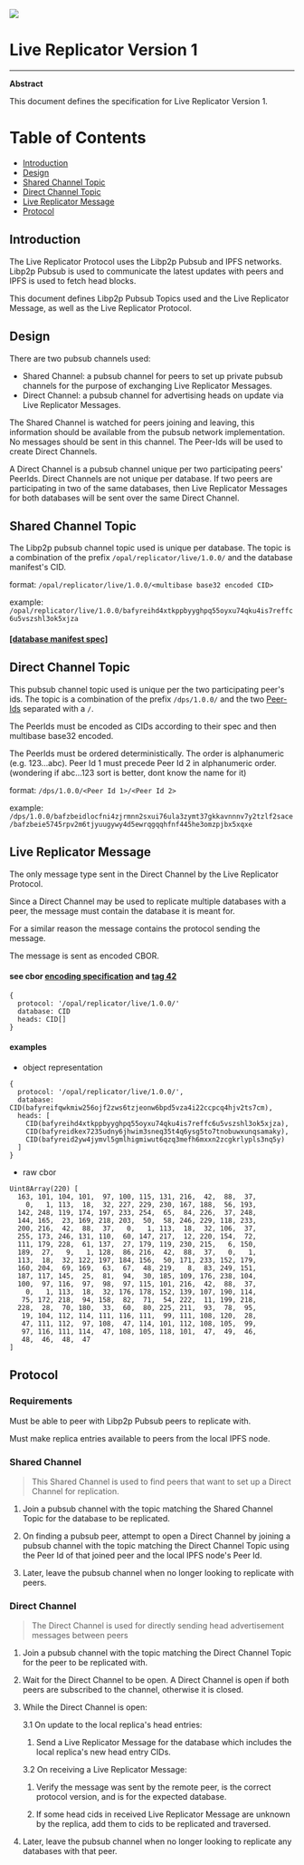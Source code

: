 ![](https://img.shields.io/badge/status-wip-orange.svg?style=flat-square)

# Live Replicator Version 1

-----

**Abstract**

This document defines the specification for Live Replicator Version 1.

# Table of Contents

- [Introduction](#introduction)
- [Design](#design)
- [Shared Channel Topic](#shared-channel-topic)
- [Direct Channel Topic](#direct-channel-topic)
- [Live Replicator Message](#live-replicator-message)
- [Protocol](#protocol)

## Introduction

The Live Replicator Protocol uses the Libp2p Pubsub and IPFS networks. Libp2p Pubsub is used to communicate the latest updates with peers and IPFS is used to fetch head blocks.


This document defines Libp2p Pubsub Topics used and the Live Replicator Message, as well as the Live Replicator Protocol.

## Design

There are two pubsub channels used:

  - Shared Channel: a pubsub channel for peers to set up private pubsub channels for the purpose of exchanging Live Replicator Messages.
  - Direct Channel: a pubsub channel for advertising heads on update via Live Replicator Messages.

The Shared Channel is watched for peers joining and leaving, this information should be available from the pubsub network implementation. No messages should be sent in this channel. The Peer-Ids will be used to create Direct Channels.

A Direct Channel is a pubsub channel unique per two participating peers' PeerIds. Direct Channels are not unique per database. If two peers are participating in two of the same databases, then Live Replicator Messages for both databases will be sent over the same Direct Channel.

## Shared Channel Topic

The Libp2p pubsub channel topic used is unique per database.
The topic is a combination of the prefix `/opal/replicator/live/1.0.0/` and the database manifest's CID.

format: `/opal/replicator/live/1.0.0/<multibase base32 encoded CID>`

example: `/opal/replicator/live/1.0.0/bafyreihd4xtkppbyyghpq55oyxu74qku4is7reffc6u5vszshl3ok5xjza`

#### [[database manifest spec]](./../../manifest/1.md)

## Direct Channel Topic

This pubsub channel topic used is unique per the two participating peer's ids. The topic is a combination of the prefix `/dps/1.0.0/` and the two [Peer-Ids](https://github.com/libp2p/specs/blob/master/peer-ids/peer-ids.md#peer-ids) separated with a `/`.

The PeerIds must be encoded as CIDs according to their spec and then multibase base32 encoded.

The PeerIds must be ordered deterministically. The order is alphanumeric (e.g. 123...abc). Peer Id 1 must precede Peer Id 2 in alphanumeric order.
(wondering if abc...123 sort is better, dont know the name for it)

format: `/dps/1.0.0/<Peer Id 1>/<Peer Id 2>`

example: `/dps/1.0.0/bafzbeidlocfni4zjrmnn2sxui76ula3zymt37gkkavnnnv7y2tzlf2sace/bafzbeie5745rpv2m6tjyuugywy4d5ewrqgqqhfnf445he3omzpjbx5xqxe`

## Live Replicator Message

The only message type sent in the Direct Channel by the Live Replicator Protocol.

Since a Direct Channel may be used to replicate multiple databases with a peer, the message must contain the database it is meant for.

For a similar reason the message contains the protocol sending the message.

The message is sent as encoded CBOR.

#### see cbor [encoding specification](https://www.rfc-editor.org/rfc/rfc8949.html#name-specification-of-the-cbor-e) and [tag 42](https://github.com/ipld/cid-cbor/)

```
{
  protocol: '/opal/replicator/live/1.0.0/'
  database: CID
  heads: CID[]
}
```

#### examples

  - object representation
```
{
  protocol: '/opal/replicator/live/1.0.0/',
  database: CID(bafyreifqwkmiw256ojf2zws6tzjeonw6bpd5vza4i22ccpcq4hjv2ts7cm),
  heads: [
    CID(bafyreihd4xtkppbyyghpq55oyxu74qku4is7reffc6u5vszshl3ok5xjza),
    CID(bafyreidkex7235udny6jhwim3sneq35t4q6ysg5to7tnobuwxunqsamaky),
    CID(bafyreid2yw4jymvl5gmlhigmiwut6qzq3mefh6mxxn2zcgkrlypls3nq5y)
  ]
}
```

  - raw cbor
```
Uint8Array(220) [
  163, 101, 104, 101,  97, 100, 115, 131, 216,  42,  88,  37,
    0,   1, 113,  18,  32, 227, 229, 230, 167, 188,  56, 193,
  142, 248, 119, 174, 197, 233, 254,  65,  84, 226,  37, 248,
  144, 165,  23, 169, 218, 203,  50,  58, 246, 229, 118, 233,
  200, 216,  42,  88,  37,   0,   1, 113,  18,  32, 106,  37,
  255, 173, 246, 131, 110,  60, 147, 217,  12, 220, 154,  72,
  111, 179, 228,  61, 137,  27, 179, 119, 230, 215,   6, 150,
  189,  27,   9,   1, 128,  86, 216,  42,  88,  37,   0,   1,
  113,  18,  32, 122, 197, 184, 156,  50, 171, 233, 152, 179,
  160, 204,  69, 169,  63,  67,  48, 219,   8,  83, 249, 151,
  187, 117, 145,  25,  81,  94,  30, 185, 109, 176, 238, 104,
  100,  97, 116,  97,  98,  97, 115, 101, 216,  42,  88,  37,
    0,   1, 113,  18,  32, 176, 178, 152, 139, 107, 190, 114,
   75, 172, 218,  94, 158,  82,  71,  54, 222,  11, 199, 218,
  228,  28,  70, 180,  33,  60,  80, 225, 211,  93,  78,  95,
   19, 104, 112, 114, 111, 116, 111,  99, 111, 108, 120,  28,
   47, 111, 112,  97, 108,  47, 114, 101, 112, 108, 105,  99,
   97, 116, 111, 114,  47, 108, 105, 118, 101,  47,  49,  46,
   48,  46,  48,  47
]
```

## Protocol

### Requirements

Must be able to peer with Libp2p Pubsub peers to replicate with.

Must make replica entries available to peers from the local IPFS node.

### Shared Channel

> This Shared Channel is used to find peers that want to set up a Direct Channel for replication.

1. Join a pubsub channel with the topic matching the Shared Channel Topic for the database to be replicated.

2. On finding a pubsub peer, attempt to open a Direct Channel by joining a pubsub channel with the topic matching the Direct Channel Topic using the Peer Id of that joined peer and the local IPFS node's Peer Id.

3. Later, leave the pubsub channel when no longer looking to replicate with peers.

### Direct Channel

> The Direct Channel is used for directly sending head advertisement messages between peers

1. Join a pubsub channel with the topic matching the Direct Channel Topic for the peer to be replicated with.

2. Wait for the Direct Channel to be open. A Direct Channel is open if both peers are subscribed to the channel, otherwise it is closed.

3. While the Direct Channel is open:

    3.1 On update to the local replica's head entries:

    1. Send a Live Replicator Message for the database which includes the local replica's new head entry CIDs.

    3.2 On receiving a Live Replicator Message:

    1. Verify the message was sent by the remote peer, is the correct protocol version, and is for the expected database.

    3. If some head cids in received Live Replicator Message are unknown by the replica, add them to cids to be replicated and traversed.

4. Later, leave the pubsub channel when no longer looking to replicate any databases with that peer.
